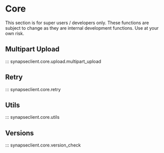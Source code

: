 # Core

This section is for super users / developers only.
These functions are subject to change as they are internal development
functions.  Use at your own risk.

## Multipart Upload

::: synapseclient.core.upload.multipart_upload


## Retry

::: synapseclient.core.retry


## Utils

::: synapseclient.core.utils


## Versions
::: synapseclient.core.version_check

